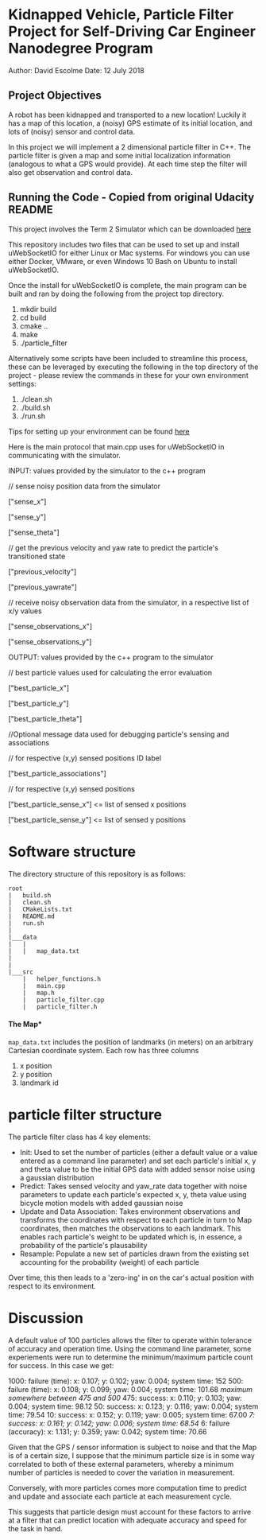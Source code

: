 # Kidnapped Vehicle, Particle Filter Project for Self-Driving Car Engineer Nanodegree Program

Author: David Escolme
Date: 12 July 2018

## Project Objectives

A robot has been kidnapped and transported to a new location! Luckily it has a map of this location, a (noisy) GPS estimate of its initial location, and lots of (noisy) sensor and control data.

In this project we will implement a 2 dimensional particle filter in C++. The particle filter is given a map and some initial localization information (analogous to what a GPS would provide). At each time step the filter will also get observation and control data.

## Running the Code - Copied from original Udacity README

This project involves the Term 2 Simulator which can be downloaded [here](https://github.com/udacity/self-driving-car-sim/releases)

This repository includes two files that can be used to set up and install uWebSocketIO for either Linux or Mac systems. For windows you can use either Docker, VMware, or even Windows 10 Bash on Ubuntu to install uWebSocketIO.

Once the install for uWebSocketIO is complete, the main program can be built and ran by doing the following from the project top directory.

1. mkdir build
2. cd build
3. cmake ..
4. make
5. ./particle_filter

Alternatively some scripts have been included to streamline this process, these can be leveraged by executing the following in the top directory of the project - please review the commands in these for your own environment settings:

1. ./clean.sh
2. ./build.sh
3. ./run.sh

Tips for setting up your environment can be found [here](https://classroom.udacity.com/nanodegrees/nd013/parts/40f38239-66b6-46ec-ae68-03afd8a601c8/modules/0949fca6-b379-42af-a919-ee50aa304e6a/lessons/f758c44c-5e40-4e01-93b5-1a82aa4e044f/concepts/23d376c7-0195-4276-bdf0-e02f1f3c665d)

Here is the main protocol that main.cpp uses for uWebSocketIO in communicating with the simulator.

INPUT: values provided by the simulator to the c++ program

// sense noisy position data from the simulator

["sense_x"]

["sense_y"]

["sense_theta"]

// get the previous velocity and yaw rate to predict the particle's transitioned state

["previous_velocity"]

["previous_yawrate"]

// receive noisy observation data from the simulator, in a respective list of x/y values

["sense_observations_x"]

["sense_observations_y"]

OUTPUT: values provided by the c++ program to the simulator

// best particle values used for calculating the error evaluation

["best_particle_x"]

["best_particle_y"]

["best_particle_theta"]

//Optional message data used for debugging particle's sensing and associations

// for respective (x,y) sensed positions ID label

["best_particle_associations"]

// for respective (x,y) sensed positions

["best_particle_sense_x"] <= list of sensed x positions

["best_particle_sense_y"] <= list of sensed y positions


# Software structure
The directory structure of this repository is as follows:

```
root
|   build.sh
|   clean.sh
|   CMakeLists.txt
|   README.md
|   run.sh
|
|___data
|   |
|   |   map_data.txt
|
|
|___src
    |   helper_functions.h
    |   main.cpp
    |   map.h
    |   particle_filter.cpp
    |   particle_filter.h
```

#### The Map*
`map_data.txt` includes the position of landmarks (in meters) on an arbitrary Cartesian coordinate system. Each row has three columns
1. x position
2. y position
3. landmark id

# particle filter structure

The particle filter class has 4 key elements:

+ Init: Used to set the number of particles (either a default value or a value entered as a command line parameter) and set each particle's initial x, y and theta value to be the initial GPS data with added sensor noise using a gaussian distribution
+ Predict: Takes sensed velocity and yaw_rate data together with noise parameters to update each particle's expected x, y, theta value using bicycle motion models with added gaussian noise
+ Update and Data Association: Takes environment observations and transforms the coordinates with respect to each particle in turn to Map coordinates, then matches the observations to each landmark. This enables rach particle's weight to be updated which is, in essence, a probability of the particle's plausability
+ Resample: Populate a new set of particles drawn from the existing set accounting for the probability (weight) of each particle

Over time, this then leads to a 'zero-ing' in on the car's actual position with respect to its environment.

# Discussion

A default value of 100 particles allows the filter to operate within tolerance of accuracy and operation time. Using the command line parameter, some experiements were run to determine the minimum/maximum particle count for success. In this case we get:

1000: failure (time): x: 0.107; y: 0.102; yaw: 0.004; system time: 152
500: failure (time): x: 0.108; y: 0.099; yaw: 0.004; system time: 101.68
*maximum somewhere between 475 and 500*
475: success: x: 0.110; y: 0.103; yaw: 0.004; system time: 98.12
50: success: x: 0.123; y: 0.116; yaw: 0.004; system time: 79.54
10: success: x: 0.152; y: 0.119; yaw: 0.005; system time: 67.00
*7: success: x: 0.161; y: 0.142; yaw: 0.006; system time: 68.54*
6: failure (accuracy): x: 1.131; y: 0.359; yaw: 0.042; system time: 70.66

Given that the GPS / sensor information is subject to noise and that the Map is of a certain size, I suppose that the minimum particle size is in some way correlated to both of these external parameters, whereby a minimum number of particles is needed to cover the variation in measurement.

Conversely, with more particles comes more computation time to predict and update and associate each particle at each measurement cycle.

This suggests that particle design must account for these factors to arrive at a filter that can predict location with adequate accuracy and speed for the task in hand.


